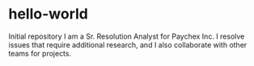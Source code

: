 # hello-world
Initial repository
I am a Sr. Resolution Analyst for Paychex Inc.  I resolve issues that require additional research, and I also collaborate with other teams for projects.
